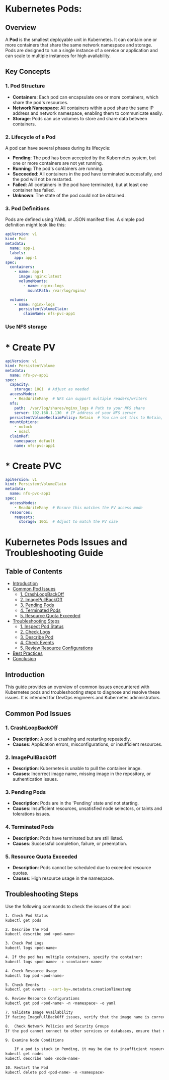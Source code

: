 # Kubernetes Pods:

## Overview

A **Pod** is the smallest deployable unit in Kubernetes. It can contain one or more containers that share the same network namespace and storage. Pods are designed to run a single instance of a service or application and can scale to multiple instances for high availability.

## Key Concepts

### 1. **Pod Structure**
- **Containers**: Each pod can encapsulate one or more containers, which share the pod's resources.
- **Network Namespace**: All containers within a pod share the same IP address and network namespace, enabling them to communicate easily.
- **Storage**: Pods can use volumes to store and share data between containers.

### 2. **Lifecycle of a Pod**
A pod can have several phases during its lifecycle:
- **Pending**: The pod has been accepted by the Kubernetes system, but one or more containers are not yet running.
- **Running**: The pod's containers are running.
- **Succeeded**: All containers in the pod have terminated successfully, and the pod will not be restarted.
- **Failed**: All containers in the pod have terminated, but at least one container has failed.
- **Unknown**: The state of the pod could not be obtained.

### 3. **Pod Definitions**
Pods are defined using YAML or JSON manifest files. A simple pod definition might look like this:

```yaml
apiVersion: v1
kind: Pod
metadata:
  name: app-1
  labels:
    app: app-1
spec:
  containers:
    - name: app-1
      image: nginx:latest
      volumeMounts:
        - name: nginx-logs
          mountPath: /var/log/nginx/

  volumes:
    - name: nginx-logs
      persistentVolumeClaim:
        claimName: nfs-pvc-app1


```
### Use NFS storage

# * Create PV
```yaml
apiVersion: v1
kind: PersistentVolume
metadata:
  name: nfs-pv-app1
spec:
  capacity:
    storage: 10Gi  # Adjust as needed
  accessModes:
    - ReadWriteMany  # NFS can support multiple readers/writers
  nfs:
    path:  /var/log/shares/nginx_logs # Path to your NFS share
    server: 192.168.1.130  # IP address of your NFS server
  persistentVolumeReclaimPolicy: Retain  # You can set this to Retain, Recycle, or Delete based on your needs
  mountOptions:
    - nolock
    - noacl
  claimRef:
    namespace: default
    name: nfs-pvc-app1
```
# * Create PVC
```yaml
apiVersion: v1
kind: PersistentVolumeClaim
metadata:
  name: nfs-pvc-app1
spec:
  accessModes:
    - ReadWriteMany  # Ensure this matches the PV access mode
  resources:
    requests:
      storage: 10Gi  # Adjust to match the PV size
```


# Kubernetes Pods Issues and Troubleshooting Guide

## Table of Contents
- [Introduction](#introduction)
- [Common Pod Issues](#common-pod-issues)
  - [1. CrashLoopBackOff](#1-crashloopbackoff)
  - [2. ImagePullBackOff](#2-imagepullbackoff)
  - [3. Pending Pods](#3-pending-pods)
  - [4. Terminated Pods](#4-terminated-pods)
  - [5. Resource Quota Exceeded](#5-resource-quota-exceeded)
- [Troubleshooting Steps](#troubleshooting-steps)
  - [1. Inspect Pod Status](#1-inspect-pod-status)
  - [2. Check Logs](#2-check-logs)
  - [3. Describe Pod](#3-describe-pod)
  - [4. Check Events](#4-check-events)
  - [5. Review Resource Configurations](#5-review-resource-configurations)
- [Best Practices](#best-practices)
- [Conclusion](#conclusion)

## Introduction
This guide provides an overview of common issues encountered with Kubernetes pods and troubleshooting steps to diagnose and resolve these issues. It is intended for DevOps engineers and Kubernetes administrators.

## Common Pod Issues

### 1. CrashLoopBackOff
- **Description**: A pod is crashing and restarting repeatedly.
- **Causes**: Application errors, misconfigurations, or insufficient resources.

### 2. ImagePullBackOff
- **Description**: Kubernetes is unable to pull the container image.
- **Causes**: Incorrect image name, missing image in the repository, or authentication issues.

### 3. Pending Pods
- **Description**: Pods are in the 'Pending' state and not starting.
- **Causes**: Insufficient resources, unsatisfied node selectors, or taints and tolerations issues.

### 4. Terminated Pods
- **Description**: Pods have terminated but are still listed.
- **Causes**: Successful completion, failure, or preemption.

### 5. Resource Quota Exceeded
- **Description**: Pods cannot be scheduled due to exceeded resource quotas.
- **Causes**: High resource usage in the namespace.

## Troubleshooting Steps

Use the following commands to check the issues of the pod:

```bash
1. Check Pod Status
kubectl get pods

2. Describe the Pod
kubectl describe pod <pod-name>

3. Check Pod Logs
kubectl logs <pod-name>

4. If the pod has multiple containers, specify the container:
kubectl logs <pod-name> -c <container-name>

4. Check Resource Usage
kubectl top pod <pod-name>

5. Check Events
kubectl get events --sort-by=.metadata.creationTimestamp

6. Review Resource Configurations
kubectl get pod <pod-name> -n <namespace> -o yaml

7. Validate Image Availability
If facing ImagePullBackOff issues, verify that the image name is correct and that the image is available in the specified container registry. Check authentication settings if using private registries.

8.  Check Network Policies and Security Groups
If the pod cannot connect to other services or databases, ensure that network policies, security groups, or firewall rules are correctly configured to allow traffic.

9. Examine Node Conditions

    If a pod is stuck in Pending, it may be due to insufficient resources on the node. Check the node status:
kubectl get nodes
kubectl describe node <node-name>

10. Restart the Pod
kubectl delete pod <pod-name> -n <namespace>

```
